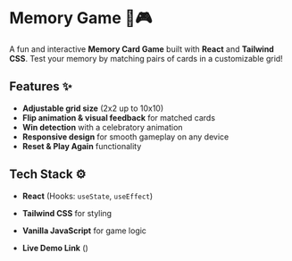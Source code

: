 # **Memory Game** 🧠🎮  

A fun and interactive **Memory Card Game** built with **React** and **Tailwind CSS**. Test your memory by matching pairs of cards in a customizable grid!  

## **Features** ✨  
- **Adjustable grid size** (2x2 up to 10x10)  
- **Flip animation & visual feedback** for matched cards  
- **Win detection** with a celebratory animation  
- **Responsive design** for smooth gameplay on any device  
- **Reset & Play Again** functionality  

## **Tech Stack** ⚙️  
- **React** (Hooks: `useState`, `useEffect`)  
- **Tailwind CSS** for styling  
- **Vanilla JavaScript** for game logic  
 

- **Live Demo Link** ()
